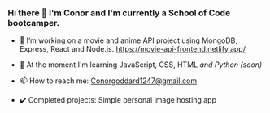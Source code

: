 ### Hi there 👋 I'm Conor and I'm currently a School of Code bootcamper.
- 🔭 I’m working on a movie and anime API project using MongoDB, Express, React and Node.js. https://movie-api-frontend.netlify.app/
- 🌱 At the moment I'm learning JavaScript, CSS, HTML *and Python (soon)*
- 📫 How to reach me: Conorgoddard1247@gmail.com

- ✔️ Completed projects: Simple personal image hosting app
<!--
**ConorG1247/ConorG1247** is a ✨ _special_ ✨ repository because its `README.md` (this file) appears on your GitHub profile.

Here are some ideas to get you started:

- 🔭 I’m currently working on ...
- 🌱 I’m currently learning ...
- 👯 I’m looking to collaborate on ...
- 🤔 I’m looking for help with ...
- 💬 Ask me about ...
- 📫 How to reach me: ...
- 😄 Pronouns: ...
- ⚡ Fun fact: ...
-->
